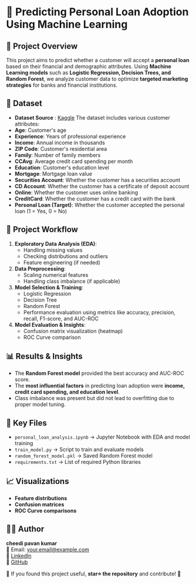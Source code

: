 # 📌 Predicting Personal Loan Adoption Using Machine Learning

## 📖 Project Overview
This project aims to predict whether a customer will accept a **personal loan** based on their financial and demographic attributes. Using **Machine Learning models** such as **Logistic Regression, Decision Trees, and Random Forest**, we analyze customer data to optimize **targeted marketing strategies** for banks and financial institutions.

## 📂 Dataset
- **Dataset Source** : [Kaggle](https://www.kaggle.com/)
The dataset includes various customer attributes:
- **Age**: Customer's age
- **Experience**: Years of professional experience
- **Income**: Annual income in thousands
- **ZIP Code**: Customer's residential area
- **Family**: Number of family members
- **CCAvg**: Average credit card spending per month
- **Education**: Customer's education level
- **Mortgage**: Mortgage loan value
- **Securities Account**: Whether the customer has a securities account
- **CD Account**: Whether the customer has a certificate of deposit account
- **Online**: Whether the customer uses online banking
- **CreditCard**: Whether the customer has a credit card with the bank
- **Personal Loan (Target)**: Whether the customer accepted the personal loan (1 = Yes, 0 = No)

## 🚀 Project Workflow
1. **Exploratory Data Analysis (EDA)**: 
   - Handling missing values
   - Checking distributions and outliers
   - Feature engineering (if needed)
2. **Data Preprocessing**:
   - Scaling numerical features
   - Handling class imbalance (if applicable)
3. **Model Selection & Training**:
   - Logistic Regression
   - Decision Tree
   - Random Forest
   - Performance evaluation using metrics like accuracy, precision, recall, F1-score, and AUC-ROC
4. **Model Evaluation & Insights**:
   - Confusion matrix visualization (heatmap)
   - ROC Curve comparison

## 📊 Results & Insights
- The **Random Forest model** provided the best accuracy and AUC-ROC score.
- The **most influential factors** in predicting loan adoption were **income, credit card spending, and education level**.
- Class imbalance was present but did not lead to overfitting due to proper model tuning.



## 📌 Key Files
- `personal_loan_analysis.ipynb` → Jupyter Notebook with EDA and model training
- `train_model.py` → Script to train and evaluate models
- `random_forest_model.pkl` → Saved Random Forest model
- `requirements.txt` → List of required Python libraries

## 📈 Visualizations
- **Feature distributions**
- **Confusion matrices**
- **ROC Curve comparisons**



## 👨‍💻 Author
**cheedi pavan kumar**  
📧 Email: your.email@example.com  
🔗 [LinkedIn](https://www.linkedin.com/in/pavankumarcheedi)  
🔗 [GitHub](https://github.com/pavankumarcheedi)  


🔹 If you found this project useful, **star⭐ the repository** and contribute! 🚀


